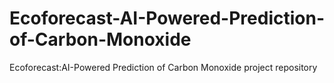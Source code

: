 # Ecoforecast-AI-Powered-Prediction-of-Carbon-Monoxide
Ecoforecast:AI-Powered Prediction of Carbon Monoxide project repository
